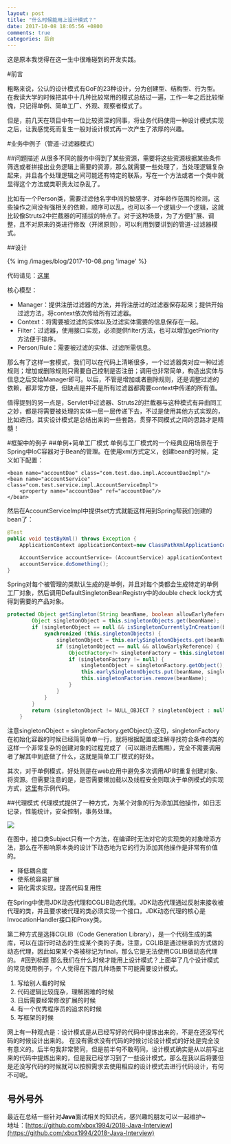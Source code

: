 ```yaml
---
layout: post
title: "什么时候能用上设计模式？"
date: 2017-10-08 18:05:56 +0800
comments: true
categories: 后台
---
```

这是原本我觉得在这一生中很难碰到的开发实践。

<!-- more -->

#前言

粗略来说，公认的设计模式有GoF的23种设计，分为创建型、结构型、行为型。在我读大学的时候把其中十几种比较常用的模式总结过一遍，工作一年之后比较惭愧，只记得单例、简单工厂、外观、观察者模式了。

但是，前几天在项目中有一位比较资深的同事，将业务代码使用一种设计模式实现之后，让我感觉死而复生一般对设计模式再一次产生了浓厚的兴趣。

#业务中例子（管道-过滤器模式）

##问题描述
从很多不同的服务中得到了某些资源，需要将这些资源根据某些条件筛选或者拼接出业务逻辑上需要的资源，那么就需要一些处理了，当处理逻辑复杂起来，并且各个处理逻辑之间可能还有特定的联系，写在一个方法或者一个类中就显得这个方法或类职责太过杂乱了。

比如有一个Person类，需要过滤他名字中间的敏感字、对年龄作范围的检测，这些操作之间没有强相关的依赖，顺序可以乱，也可以多一个逻辑少一个逻辑，这就比较像Struts2中拦截器的可插拔的特点了。对于这种场景，为了方便扩展、调整，且不对原来的类进行修改（开闭原则），可以利用到要讲到的管道-过滤器模式。

##设计

{% img /images/blog/2017-10-08.png 'image' %}

代码请见：[这里](https://github.com/xbox1994/DesignPattern/tree/master/src/PipelineFilter)

核心模型：

* Manager：提供注册过滤器的方法，并将注册过的过滤器保存起来；提供开始过滤方法，将context依次传给所有过滤器。
* Context：将需要被过滤的实体以及过滤实体需要的信息保存在一起。
* Filter：过滤器，使用接口实现，必须提供filter方法，也可以增加getPriority方法便于排序。
* Person/Rule：需要被过滤的实体、过滤所需信息。

那么有了这样一套模式，我们可以在代码上清晰很多，一个过滤器类对应一种过滤规则；增加或删除规则只需要自己控制是否注册；调用也非常简单，构造出实体与信息之后交给Manager即可。以后，不管是增加或者删除规则，还是调整过滤的依赖，都非常方便，但缺点是并不是所有过滤器都需要context中传递的所有值。

值得提到的另一点是，Servlet中过滤器、Struts2的拦截器与这种模式有异曲同工之妙，都是将需要被处理的实体一层一层传递下去，不过是使用其他方式实现的，比如递归。其实设计模式是总结出来的一些套路，贯穿不同模式之间的思路才是精髓！

#框架中的例子
##单例+简单工厂模式
单例与工厂模式的一个经典应用场景在于Spring中IoC容器对于Bean的管理。在使用xml方式定义，创建bean的时候，定义如下配置：

```
<bean name="accountDao" class="com.test.dao.impl.AccountDaoImpl"/>
<bean name="accountService" class="com.test.service.impl.AccountServiceImpl">
	<property name="accountDao" ref="accountDao"/>
</bean>
```

然后在AccountServiceImpl中提供set方式就能这样用到Spring帮我们创建的bean了：

```java
@Test
public void testByXml() throws Exception {
    ApplicationContext applicationContext=new ClassPathXmlApplicationContext("spring/spring-ioc.xml");

    AccountService accountService= (AccountService) applicationContext.getBean("accountService");
    accountService.doSomething();
}
```

Spring对每个被管理的类默认生成的是单例，并且对每个类都会生成特定的单例工厂对象，然后调用DefaultSingletonBeanRegistry中的double check lock方式得到需要的产品对象。

```java
protected Object getSingleton(String beanName, boolean allowEarlyReference) {
		Object singletonObject = this.singletonObjects.get(beanName);
		if (singletonObject == null && isSingletonCurrentlyInCreation(beanName)) {
			synchronized (this.singletonObjects) {
				singletonObject = this.earlySingletonObjects.get(beanName);
				if (singletonObject == null && allowEarlyReference) {
					ObjectFactory<?> singletonFactory = this.singletonFactories.get(beanName);
					if (singletonFactory != null) {
						singletonObject = singletonFactory.getObject();
						this.earlySingletonObjects.put(beanName, singletonObject);
						this.singletonFactories.remove(beanName);
					}
				}
			}
		}
		return (singletonObject != NULL_OBJECT ? singletonObject : null);
	}
```

注意singletonObject = singletonFactory.getObject();这句，singletonFactory在初始化容器的时候已经简简单单一行，就将根据配置或注解寻找符合条件的类的这样一个非常复杂的创建对象的过程完成了（可以跟进去瞧瞧），完全不需要调用者了解其中到底做了什么，这就是简单工厂模式的好处。

其次，对于单例模式，好处则是在web应用中避免多次调用API时重复创建对象、将资源。但需要注意的是，是否需要懒加载以及线程安全则取决于单例模式的实现方式，[这里](https://github.com/xbox1994/DesignPattern/tree/master/src/Singleton)有示例代码。

##代理模式
代理模式提供了一种方式，为某个对象的行为添加其他操作，如日志记录，性能统计，安全控制，事务处理。

![](https://www.ibm.com/developerworks/cn/java/j-lo-spring-principle/image020.png)

在图中，接口类Subject只有一个方法，在编译时无法对它的实现类的对象增添方法，那么在不影响原本类的设计下动态地为它的行为添加其他操作是非常有价值的。

* 降低耦合度
* 使系统容易扩展
* 简化需求实现，提高代码复用性

在Spring中使用JDK动态代理和CGLIB动态代理。JDK动态代理通过反射来接收被代理的类，并且要求被代理的类必须实现一个接口。JDK动态代理的核心是InvocationHandler接口和Proxy类。

第二种方式是选择CGLIB（Code Generation Library），是一个代码生成的类库，可以在运行时动态的生成某个类的子类，注意，CGLIB是通过继承的方式做的动态代理，因此如果某个类被标记为final，那么它是无法使用CGLIB做动态代理的。
#回到标题
那么我们在什么时候才能用上设计模式？上面举了几个设计模式的常见使用例子，个人觉得在下面几种场景下可能需要设计模式。

1. 写给别人看的时候
2. 代码逻辑比较庞杂，理解困难的时候
3. 日后需要经常修改扩展的时候
4. 有一个优秀程序员的追求的时候
5. 写框架的时候

网上有一种观点是：设计模式是从已经写好的代码中提炼出来的，不是在还没写代码的时候设计出来的。
在没有需求没有代码的时候讨论设计模式的好处是完全没有意义的。后半句我非常赞同，但是前半句不敢苟同，设计模式确实是从以前写出来的代码中提炼出来的，但是我已经学习到了一些设计模式，那么在我以后将要但是还没写代码的时候就可以按照需求去使用相应的设计模式去进行代码设计，有何不可呢。

## 号外号外
最近在总结一些针对**Java**面试相关的知识点，感兴趣的朋友可以一起维护~  
地址：[https://github.com/xbox1994/2018-Java-Interview](https://github.com/xbox1994/2018-Java-Interview)
